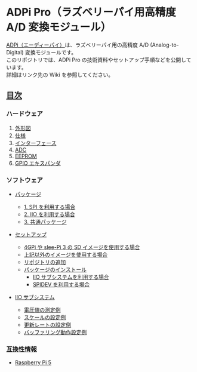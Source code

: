 # ADPi Pro（ラズベリーパイ用高精度 A/D 変換モジュール）

[ADPi（エーディーパイ）](https://mechatrax.com/products/adpi/)は、ラズベリーパイ用の高精度 A/D (Analog-to-Digital) 変換モジュールです。  
このリポジトリでは、ADPi Pro の技術資料やセットアップ手順などを公開しています。  
詳細はリンク先の Wiki を参照してください。  

## [目次](../../wiki)

### ハードウェア
  1. [外形図](../../wiki/ハードウェア#1-外形図)  
  2. [仕様](../../wiki/ハードウェア#2-仕様)  
  3. [インターフェース](../../wiki/ハードウェア#3-インターフェース)  
  4. [ADC](../../wiki/ハードウェア#4-adc)  
  5. [EEPROM](../../wiki/ハードウェア#5-eeprom)  
  6. [GPIO エキスパンダ](../../wiki/ハードウェア#6-gpio-エキスパンダ)  

### ソフトウェア

  + [パッケージ](../../wiki/パッケージ)  
    - [1. SPI を利用する場合](../../wiki/パッケージ#1-spi-を利用する場合)  
    - [2. IIO を利用する場合](../../wiki/パッケージ#2-iio-を利用する場合)  
    - [3. 共通パッケージ](../../wiki/パッケージ#3-共通パッケージ)  

  + [セットアップ](../../wiki/セットアップ)  
    - [4GPi や slee-Pi 3 の SD イメージを使用する場合](../../wiki/セットアップ#4gpi-や-slee-Pi-3-の-sd-イメージを使用する場合)  
    - [上記以外のイメージを使用する場合](../../wiki/セットアップ#上記以外のイメージを使用する場合)  
    - [リポジトリの追加](../../wiki/セットアップ#リポジトリの追加)  
    - [パッケージのインストール](../../wiki/セットアップ#パッケージのインストール)  
      - [IIO サブシステムを利用する場合](../../wiki/セットアップ#iio-サブシステムを利用する場合)  
      - [SPIDEV を利用する場合](../../wiki/セットアップ#spidev-を利用する場合)  

  + [IIO サブシステム](../../wiki/iio-サブシステム)  
    - [電圧値の測定例](../../wiki/IIO-サブシステム#電圧値の測定例)  
    - [スケールの設定例](../../wiki/IIO-サブシステム#スケールの設定例)  
    - [更新レートの設定例](../../wiki/IIO-サブシステム#更新レートの設定例)  
    - [バッファリング動作設定例](../../wiki/IIO-サブシステム#バッファリング動作設定例)  

### [互換性情報](../../wiki/互換性情報)  
* [Raspberry Pi 5](../../wiki/Raspberry-Pi-5)  